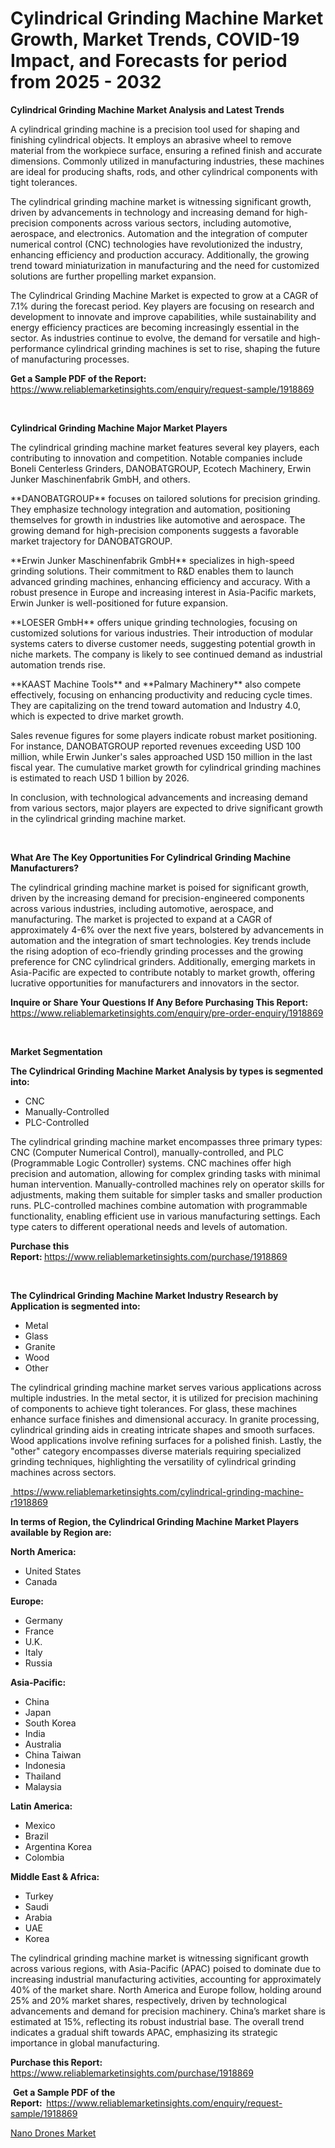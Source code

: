 <p><h1>Cylindrical Grinding Machine Market Growth, Market Trends, COVID-19 Impact, and Forecasts for period from 2025 - 2032</h1></p><p><strong>Cylindrical Grinding Machine Market Analysis and Latest Trends</strong></p>
<p><p>A cylindrical grinding machine is a precision tool used for shaping and finishing cylindrical objects. It employs an abrasive wheel to remove material from the workpiece surface, ensuring a refined finish and accurate dimensions. Commonly utilized in manufacturing industries, these machines are ideal for producing shafts, rods, and other cylindrical components with tight tolerances.</p><p>The cylindrical grinding machine market is witnessing significant growth, driven by advancements in technology and increasing demand for high-precision components across various sectors, including automotive, aerospace, and electronics. Automation and the integration of computer numerical control (CNC) technologies have revolutionized the industry, enhancing efficiency and production accuracy. Additionally, the growing trend toward miniaturization in manufacturing and the need for customized solutions are further propelling market expansion.</p><p>The Cylindrical Grinding Machine Market is expected to grow at a CAGR of 7.1% during the forecast period. Key players are focusing on research and development to innovate and improve capabilities, while sustainability and energy efficiency practices are becoming increasingly essential in the sector. As industries continue to evolve, the demand for versatile and high-performance cylindrical grinding machines is set to rise, shaping the future of manufacturing processes.</p></p>
<p><strong>Get a Sample PDF of the Report:&nbsp;</strong> <a href="https://www.reliablemarketinsights.com/enquiry/request-sample/1918869?utm_campaign=2938&utm_medium=2&utm_source=Github&utm_content=ia&utm_term=28032025&utm_id=cylindrical-grinding-machine">https://www.reliablemarketinsights.com/enquiry/request-sample/1918869</a></p>
<p>&nbsp;</p>
<p><strong>Cylindrical Grinding Machine Major Market Players</strong></p>
<p><p>The cylindrical grinding machine market features several key players, each contributing to innovation and competition. Notable companies include Boneli Centerless Grinders, DANOBATGROUP, Ecotech Machinery, Erwin Junker Maschinenfabrik GmbH, and others.</p><p>**DANOBATGROUP** focuses on tailored solutions for precision grinding. They emphasize technology integration and automation, positioning themselves for growth in industries like automotive and aerospace. The growing demand for high-precision components suggests a favorable market trajectory for DANOBATGROUP.</p><p>**Erwin Junker Maschinenfabrik GmbH** specializes in high-speed grinding solutions. Their commitment to R&D enables them to launch advanced grinding machines, enhancing efficiency and accuracy. With a robust presence in Europe and increasing interest in Asia-Pacific markets, Erwin Junker is well-positioned for future expansion.</p><p>**LOESER GmbH** offers unique grinding technologies, focusing on customized solutions for various industries. Their introduction of modular systems caters to diverse customer needs, suggesting potential growth in niche markets. The company is likely to see continued demand as industrial automation trends rise.</p><p>**KAAST Machine Tools** and **Palmary Machinery** also compete effectively, focusing on enhancing productivity and reducing cycle times. They are capitalizing on the trend toward automation and Industry 4.0, which is expected to drive market growth.</p><p>Sales revenue figures for some players indicate robust market positioning. For instance, DANOBATGROUP reported revenues exceeding USD 100 million, while Erwin Junker's sales approached USD 150 million in the last fiscal year. The cumulative market growth for cylindrical grinding machines is estimated to reach USD 1 billion by 2026.</p><p>In conclusion, with technological advancements and increasing demand from various sectors, major players are expected to drive significant growth in the cylindrical grinding machine market.</p></p>
<p>&nbsp;</p>
<p><strong>What Are The Key Opportunities For Cylindrical Grinding Machine Manufacturers?</strong></p>
<p><p>The cylindrical grinding machine market is poised for significant growth, driven by the increasing demand for precision-engineered components across various industries, including automotive, aerospace, and manufacturing. The market is projected to expand at a CAGR of approximately 4-6% over the next five years, bolstered by advancements in automation and the integration of smart technologies. Key trends include the rising adoption of eco-friendly grinding processes and the growing preference for CNC cylindrical grinders. Additionally, emerging markets in Asia-Pacific are expected to contribute notably to market growth, offering lucrative opportunities for manufacturers and innovators in the sector.</p></p>
<p><strong>Inquire or Share Your Questions If Any Before Purchasing This Report:</strong> <a href="https://www.reliablemarketinsights.com/enquiry/pre-order-enquiry/1918869?utm_campaign=2938&utm_medium=2&utm_source=Github&utm_content=ia&utm_term=28032025&utm_id=cylindrical-grinding-machine">https://www.reliablemarketinsights.com/enquiry/pre-order-enquiry/1918869</a></p>
<p>&nbsp;</p>
<p><strong>Market Segmentation</strong></p>
<p><strong>The Cylindrical Grinding Machine Market Analysis by types is segmented into:</strong></p>
<p><ul><li>CNC</li><li>Manually-Controlled</li><li>PLC-Controlled</li></ul></p>
<p><p>The cylindrical grinding machine market encompasses three primary types: CNC (Computer Numerical Control), manually-controlled, and PLC (Programmable Logic Controller) systems. CNC machines offer high precision and automation, allowing for complex grinding tasks with minimal human intervention. Manually-controlled machines rely on operator skills for adjustments, making them suitable for simpler tasks and smaller production runs. PLC-controlled machines combine automation with programmable functionality, enabling efficient use in various manufacturing settings. Each type caters to different operational needs and levels of automation.</p></p>
<p><strong>Purchase this Report:&nbsp;</strong><a href="https://www.reliablemarketinsights.com/purchase/1918869?utm_campaign=2938&utm_medium=2&utm_source=Github&utm_content=ia&utm_term=28032025&utm_id=cylindrical-grinding-machine">https://www.reliablemarketinsights.com/purchase/1918869</a></p>
<p>&nbsp;</p>
<p><strong>The Cylindrical Grinding Machine Market Industry Research by Application is segmented into:</strong></p>
<p><ul><li>Metal</li><li>Glass</li><li>Granite</li><li>Wood</li><li>Other</li></ul></p>
<p><p>The cylindrical grinding machine market serves various applications across multiple industries. In the metal sector, it is utilized for precision machining of components to achieve tight tolerances. For glass, these machines enhance surface finishes and dimensional accuracy. In granite processing, cylindrical grinding aids in creating intricate shapes and smooth surfaces. Wood applications involve refining surfaces for a polished finish. Lastly, the "other" category encompasses diverse materials requiring specialized grinding techniques, highlighting the versatility of cylindrical grinding machines across sectors.</p></p>
<p><a href="https://www.reliablemarketinsights.com/cylindrical-grinding-machine-r1918869?utm_campaign=2938&utm_medium=2&utm_source=Github&utm_content=ia&utm_term=28032025&utm_id=cylindrical-grinding-machine">&nbsp;https://www.reliablemarketinsights.com/cylindrical-grinding-machine-r1918869</a></p>
<p><strong>In terms of Region, the Cylindrical Grinding Machine Market Players available by Region are:</strong></p>
<p>
    <p> <strong> North America: </strong>
        <ul>
            <li>United States</li>
            <li>Canada</li>
        </ul>
        </p> 
    <p> <strong> Europe: </strong>
        <ul>
            <li>Germany</li>
            <li>France</li>
            <li>U.K.</li>
            <li>Italy</li>
            <li>Russia</li>
        </ul>
        </p> 
    <p> <strong> Asia-Pacific: </strong>
        <ul>
            <li>China</li>
            <li>Japan</li>
            <li>South Korea</li>
            <li>India</li>
            <li>Australia</li>
            <li>China Taiwan</li>
            <li>Indonesia</li>
            <li>Thailand</li>
            <li>Malaysia</li>
        </ul>
        </p> 
    <p> <strong> Latin America: </strong>
        <ul>
            <li>Mexico</li>
            <li>Brazil</li>
            <li>Argentina Korea</li>
            <li>Colombia</li>
        </ul>
        </p> 
    <p> <strong> Middle East & Africa: </strong>
        <ul>
            <li>Turkey</li>
            <li>Saudi</li>
            <li>Arabia</li>
            <li>UAE</li>
            <li>Korea</li>
        </ul>
    </p>
    </p>
<p><p>The cylindrical grinding machine market is witnessing significant growth across various regions, with Asia-Pacific (APAC) poised to dominate due to increasing industrial manufacturing activities, accounting for approximately 40% of the market share. North America and Europe follow, holding around 25% and 20% market shares, respectively, driven by technological advancements and demand for precision machinery. China’s market share is estimated at 15%, reflecting its robust industrial base. The overall trend indicates a gradual shift towards APAC, emphasizing its strategic importance in global manufacturing.</p></p>
<p><strong>Purchase this Report: </strong><a href="https://www.reliablemarketinsights.com/purchase/1918869?utm_campaign=2938&utm_medium=2&utm_source=Github&utm_content=ia&utm_term=28032025&utm_id=cylindrical-grinding-machine">https://www.reliablemarketinsights.com/purchase/1918869</a></p>
<p>&nbsp;<strong>Get a Sample PDF of the Report:&nbsp;&nbsp;</strong><a href="https://www.reliablemarketinsights.com/enquiry/request-sample/1918869?utm_campaign=2938&utm_medium=2&utm_source=Github&utm_content=ia&utm_term=28032025&utm_id=cylindrical-grinding-machine">https://www.reliablemarketinsights.com/enquiry/request-sample/1918869</a></p>
<p><strong></strong></p>
<p><p><a href="https://github.com/viipposahko25/Market-Research-Report-List-1/blob/main/nano-drones-market.md?utm_campaign=2938&utm_medium=2&utm_source=Github&utm_content=ia&utm_term=28032025&utm_id=cylindrical-grinding-machine">Nano Drones Market</a></p></p>